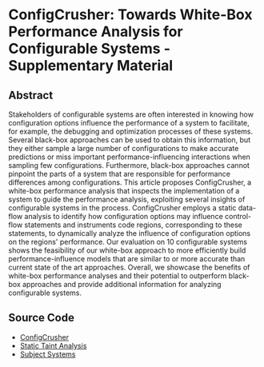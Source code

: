 # ConfigCrusher: Towards White-Box Performance Analysis for Configurable Systems - Supplementary Material

## Abstract
Stakeholders of configurable systems are often interested in knowing how configuration options influence the performance of a system to facilitate, for example, the debugging and optimization processes of these systems. Several black-box approaches can be used to obtain this information, but they either sample a large number of configurations to make accurate predictions or miss important performance-influencing interactions when sampling few configurations. Furthermore, black-box approaches cannot pinpoint the parts of a system that are responsible for performance differences among configurations. This article proposes ConfigCrusher, a white-box performance analysis that inspects the implementation of a system to guide the performance analysis, exploiting several insights of configurable systems in the process. ConfigCrusher employs a static data-flow analysis to identify how configuration options may influence control-flow statements and instruments code regions, corresponding to these statements, to dynamically analyze the influence of configuration options on the regions' performance. Our evaluation on 10 configurable systems shows the feasibility of our white-box approach to more efficiently build performance-influence models that are similar to or more accurate than current state of the art approaches. Overall, we showcase the benefits of white-box performance analyses and their potential to outperform black-box approaches and provide additional information for analyzing configurable systems.

## Source Code

- [ConfigCrusher](https://github.com/miguelvelezmj25/ConfigCrusher/tree/develop)
- [Static Taint Analysis](https://github.com/miguelvelezmj25/taintflow)
- [Subject Systems](https://github.com/miguelvelezmj25/performance-mapper-evaluation)